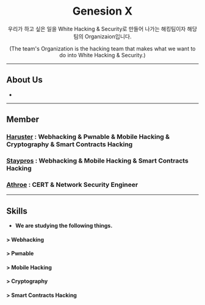 <div align="center">
  
# Genesion X
우리가 하고 싶은 일을 White Hacking & Security로 만들어 나가는 해킹팀이자 해당 팀의 Organizaion입니다.

(The team's Organization is the hacking team that makes what we want to do into White Hacking & Security.)

</div>

---------------------------

## About Us
- 

------------------------------

## Member

### <a href="https://github.com/haruster">Haruster</a> : Webhacking & Pwnable & Mobile Hacking & Cryptography & Smart Contracts Hacking
### <a href="https://github.com/staypros">Staypros</a> : Webhacking & Mobile Hacking & Smart Contracts Hacking
### <a href="https://github.com/athroe">Athroe</a> : CERT & Network Security Engineer

----------------------------------

## Skills 

- <b> We are studying the following things. </b>

#### >  Webhacking
#### >  Pwnable
#### > Mobile Hacking
#### > Cryptography
#### > Smart Contracts Hacking







